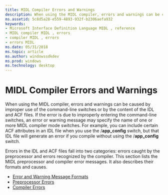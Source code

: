 ```yaml
---
title: MIDL Compiler Errors and Warnings
description: When using the MIDL compiler, errors and warnings can be caused by improper use of the command-line switches or by the content of the IDL and ACF files.
ms.assetid: 5c8d5a28-e559-4893-932f-b2306aefa932
keywords:
- Microsoft Interface Definition Language MIDL , reference
- MIDL compiler MIDL , errors
- compiler MIDL , errors
- errors MIDL
ms.date: 05/31/2018
ms.topic: article
ms.author: windowssdkdev
ms.prod: windows
ms.technology: desktop
---
```


# MIDL Compiler Errors and Warnings

When using the MIDL compiler, errors and warnings can be caused by improper use of the command-line switches or by the content of the IDL and ACF files. If the error is due to improperly entering the command-line switches, an error or warning message may specify the name of one or more MIDL compiler mode switches. For example, you can include certain ACF attributes in an IDL file when you use the /**app\_config** switch, but that IDL file will generate an error if you compile without using the /**app\_config** switch.

Errors in the IDL and ACF files fall into two categories: errors caught by the preprocessor and errors recognized by the compiler. This section lists the MIDL preprocessor and compiler error messages. It also describes their formats and causes.

-   [Error and Warning Message Formats](error-and-warning-message-formats.md)
-   [Preprocessor Errors](preprocessor-errors.md)
-   [Compiler Errors](compiler-errors.md)

 

 




